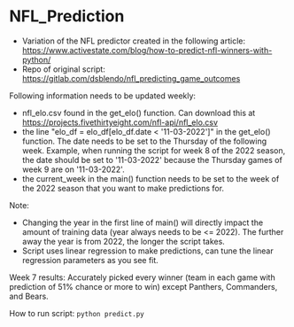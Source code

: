 # NFL_Prediction
- Variation of the NFL predictor created in the following article: https://www.activestate.com/blog/how-to-predict-nfl-winners-with-python/
- Repo of original script: https://gitlab.com/dsblendo/nfl_predicting_game_outcomes

Following information needs to be updated weekly:
- nfl_elo.csv found in the get_elo() function. Can download this at https://projects.fivethirtyeight.com/nfl-api/nfl_elo.csv
- the line "elo_df = elo_df[elo_df.date < '11-03-2022']" in the get_elo() function. The date needs to be set to the Thursday of the following week. Example, when running the script for week 8 of the 2022 season, the date should be set to '11-03-2022' because the Thursday games of week 9 are on '11-03-2022'.
- the current_week in the main() function needs to be set to the week of the 2022 season that you want to make predictions for.

Note:
- Changing the year in the first line of main() will directly impact the amount of training data (year always needs to be <= 2022). The further away the year is from 2022, the longer the script takes.
- Script uses linear regression to make predictions, can tune the linear regression parameters as you see fit.

Week 7 results:
Accurately picked every winner (team in each game with prediction of 51% chance or more to win) except Panthers, Commanders, and Bears.

How to run script: `python predict.py`

